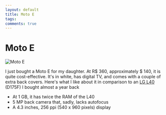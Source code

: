 ```yaml
---
layout: default
title: Moto E
tags:
comments: true
---
```

# Moto E

![Moto E](/assets/img/moto-e.jpg)

I just bought a Moto E for my daughter. At R$ 360, approximately $ 140, it is quite cost-effective. It's in white, has digital TV, and comes with a couple of extra back covers. Here's what I like about it in comparison to an [LG L40](_posts/2014/2014-04-11-dual-sim-lg-l40-(d175f)-with-android-kitkat.md) (D175F) I bought almost a year back

* At 1 GB, it has twice the RAM of the L40
* 5 MP back camera that, sadly, lacks autofocus
* A 4.3 inches, 256 ppi (540 x 960 pixels) display
